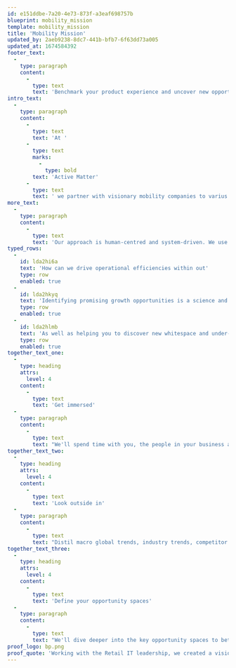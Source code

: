 ```yaml
---
id: e151ddbe-7a20-4e73-873f-a3eaf698757b
blueprint: mobility_mission
template: mobility_mission
title: 'Mobility Mission'
updated_by: 2aeb9238-8dc7-441b-bfb7-6f63dd73a005
updated_at: 1674584392
footer_text:
  -
    type: paragraph
    content:
      -
        type: text
        text: 'Benchmark your product experience and uncover new opportunities to leapfrog the competition.'
intro_text:
  -
    type: paragraph
    content:
      -
        type: text
        text: 'At '
      -
        type: text
        marks:
          -
            type: bold
        text: 'Active Matter'
      -
        type: text
        text: ' we partner with visionary mobility companies to varius natoque penatibus et magnis dis parturient montes nascetur ridiculus mus et augue pellentesque.'
more_text:
  -
    type: paragraph
    content:
      -
        type: text
        text: 'Our approach is human-centred and system-driven. We use design thinking and rapid prototyping to validate propositions, design operational efficiencies, maximise revenue potential and create products people love.'
typed_rows:
  -
    id: lda2hi6a
    text: 'How can we drive operational efficiencies within out'
    type: row
    enabled: true
  -
    id: lda2hkyq
    text: 'Identifying promising growth opportunities is a science and the first step to a meaningful product strategy'
    type: row
    enabled: true
  -
    id: lda2hlmb
    text: 'As well as helping you to discover new whitespace and under-served opportunities, our rigorous opportunity pack provides a solid foundation for many future initiatives.'
    type: row
    enabled: true
together_text_one:
  -
    type: heading
    attrs:
      level: 4
    content:
      -
        type: text
        text: 'Get immersed'
  -
    type: paragraph
    content:
      -
        type: text
        text: "We'll spend time with you, the people in your business and your data and customer insights to understand and document your vision, company assets and unique capabilities."
together_text_two:
  -
    type: heading
    attrs:
      level: 4
    content:
      -
        type: text
        text: 'Look outside in'
  -
    type: paragraph
    content:
      -
        type: text
        text: "Distil macro global trends, industry trends, competitor activity and innovator profiles. From here we'll map your opportunity spaces."
together_text_three:
  -
    type: heading
    attrs:
      level: 4
    content:
      -
        type: text
        text: 'Define your opportunity spaces'
  -
    type: paragraph
    content:
      -
        type: text
        text: "We'll dive deeper into the key opportunity spaces to better understand the market size and maturity, and layer in your existing assets and capabilities that you can leverage to move quickly."
proof_logo: bp.png
proof_quote: 'Working with the Retail IT leadership, we created a vision for the future of its existing retail locations as connected mobility and retail services.'
---
```

